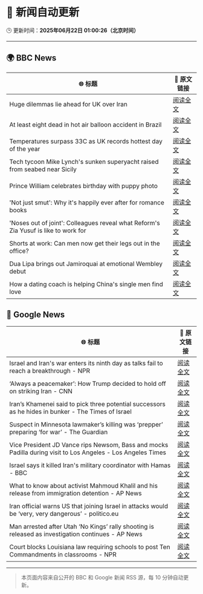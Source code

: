 # 🧠 新闻自动更新

🕒 更新时间：**2025年06月22日 01:00:26（北京时间）**

---

## 🌍 BBC News

| 🌐 标题 | 🔗 原文链接 |
|--------|-------------|
| Huge dilemmas lie ahead for UK over Iran | [阅读全文](https://www.bbc.com/news/articles/c3vdkk5gp1qo) |
| At least eight dead in hot air balloon accident in Brazil | [阅读全文](https://www.bbc.com/news/articles/c17w04wxwpxo) |
| Temperatures surpass 33C as UK records hottest day of the year | [阅读全文](https://www.bbc.com/news/articles/cg5z78nyglpo) |
| Tech tycoon Mike Lynch's sunken superyacht raised from seabed near Sicily | [阅读全文](https://www.bbc.com/news/articles/czjk7z0r178o) |
| Prince William celebrates birthday with puppy photo | [阅读全文](https://www.bbc.com/news/articles/crk645er1kpo) |
| 'Not just smut': Why it's happily ever after for romance books | [阅读全文](https://www.bbc.com/news/articles/c75r6kq2pdwo) |
| 'Noses out of joint': Colleagues reveal what Reform's Zia Yusuf is like to work for | [阅读全文](https://www.bbc.com/news/articles/c991epp257lo) |
| Shorts at work: Can men now get their legs out in the office? | [阅读全文](https://www.bbc.com/news/articles/crlj0g43n18o) |
| Dua Lipa brings out Jamiroquai at emotional Wembley debut | [阅读全文](https://www.bbc.com/news/articles/c98wdj5peyko) |
| How a dating coach is helping China's single men find love | [阅读全文](https://www.bbc.com/news/articles/c1e0p9eg6gyo) |

## 📰 Google News

| 🌐 标题 | 🔗 原文链接 |
|--------|-------------|
| Israel and Iran's war enters its ninth day as talks fail to reach a breakthrough - NPR | [阅读全文](https://news.google.com/rss/articles/CBMic0FVX3lxTE1fX0JadWRWajVNdmlfX3JoZkphdjZwbUlzNnZZV1lTU0tsQ2FpTTN4LWVJSGlLZ3B4RVJLNkN1dXhqaHg0VGJzZ0Y3TkFhSVRYRUw4SVFkbWRXYmdibWxRbDc2LS1UUF9yaGdNWnF6Tlp3RmM?oc=5) |
| ‘Always a peacemaker’: How Trump decided to hold off on striking Iran - CNN | [阅读全文](https://news.google.com/rss/articles/CBMid0FVX3lxTE1KUnhoWFZLV2MzdnB5dHcxbzMtMVlPMmZONjZzWHM5akpCWURfWmNQd3BHT0lwRXhDeHVkR1FUcWdoZC1EVF9ZXzNqQWw3Mzhxa2N5VzlseDk4UWFjNnVkWXlHXzRydUI1cEFhMXFPX0FfeTVrSHRV0gF8QVVfeXFMTlJpZE5uYWlJeVozMjBlYkFKWndzT21UWllOcUFuRGd6WVRXV1lkby1wMzk4NzJVVDBEMmZDVEFwYzRPanVFeTJPWUdrSEFuMGNFLTdLbXd3UmtmLW5jdXByUzVUcFVhMC1PbjE3cWVFYVRUdFlvbmZVbHhaQw?oc=5) |
| Iran’s Khamenei said to pick three potential successors as he hides in bunker - The Times of Israel | [阅读全文](https://news.google.com/rss/articles/CBMiowFBVV95cUxOeTBGcVg4ZXBlWXZaYnViR2hyTTRMakE0TVZqWjhrNHQtNWVPNDhIYjZBcURjRTZ2SUR4dVJOVGNsS0NyQlVlT1NFVlF1dUNvSXJ2Nl9tTzRmTzlWSjZsQklnMTRGc21mQVVVYnU2emI1TG5tVEROb1FhMkFucTlMU1Fjek9GRE84RkQzdDZrYnBXOG9NSXdqVjZOUVgwaUJHaDBZ0gGoAUFVX3lxTE5GRm9qV29yMW1qNi1lQWxqd0UzbXFRQ1MyRkpWMjF0SmV6Vjk3VnZVZk1kYXBNOUswb056dEVNbktPSE5ONnZKN3RsV05CUm9iMXhhMjVHM25CdTRNYW56bEFDbVlaM1NLUnRyRlRUcmFpSjZYVG1zU1p0Y1RScENZMjVvVnBGZTVONGNHU3pfSlQzQW85RGFDMG5aRE41UGxFQjlzYmxNNQ?oc=5) |
| Suspect in Minnesota lawmaker’s killing was ‘prepper’ preparing ‘for war’ - The Guardian | [阅读全文](https://news.google.com/rss/articles/CBMinAFBVV95cUxON01wMFdxcjR4T1VNQzktSXkwX2pUaVhwM3Y0LWdubDRSaGxLQktiWmpwXzR0dXNMRVplc1p0dVFvVUR4Smk3UE1JVXBoUG9HajhPVmZJa1ZvU1h6ZE5lcE1QNGV0M01SajZBZHVqb3dOWWQ0bE9BZUxYRWJYTHcyUmsxRWJIQzY4eUxpeEVaMUp5ZzdvaThpVUtmcU0?oc=5) |
| Vice President JD Vance rips Newsom, Bass and mocks Padilla during visit to Los Angeles - Los Angeles Times | [阅读全文](https://news.google.com/rss/articles/CBMingFBVV95cUxQSXpPa2VGcDFkZmZ1RmhaUzZvTE9ReVBabVdYX0hRMDEwRV9zRTVNd0pvVThZTUh5dG1rLVd6ekZRM3c4N1NaMjBDdUI5ZDF5VmRpRVdnaGxnWEJ1eDBxbFYtYXB2bmpjRnZSSVZybVpJY0lzXzBFQVM5N3FPYmlmbTR2Vl9uSEhLNTBYREtFZGpzbk1BYnBIMHdfblotQQ?oc=5) |
| Israel says it killed Iran's military coordinator with Hamas - BBC | [阅读全文](https://news.google.com/rss/articles/CBMiWkFVX3lxTE5jRi1QeElYR1VaU3d1cmhuVTJhZ3gyMEt5ai1jNHkzV2lLLVRxTGxMeGZ0NGhLTWwtcWpmSWVrQlc0enF5OVFVbTJsTldidGc2TEdzV2s1UE9XZ9IBX0FVX3lxTFB6WDhlRld6c1lxcmc2bXEycUU0NHhDVk1DZzBaM0tTak5CaXBLa0RrZ3AzbnVyMlpKaUh3M2hkQ0I3cXhQMU1YUkJLdjdqN1V1SjQxb25qS2lXTDhRbEhZ?oc=5) |
| What to know about activist Mahmoud Khalil and his release from immigration detention - AP News | [阅读全文](https://news.google.com/rss/articles/CBMiuAFBVV95cUxPYVQwZnV0UzU2T1NFMF82YkxuWmxqa0UycnJtMG9Yc1Z5NFBvakNLbTBYWTNSZkxla2VjMUNxY3NycEZBNFJQVjAwUGpCVi0wVGNyM2Q2V0UycUtHTW1OUnJ6Z2pLeEg5Y0hlX2t6ZWZvNDRXZndFemIybEZZNHZmYlBIaUhHNUY0b1hQT2dMVS16N0ZSdHZlYUIyRGdhOVVWRElsS1MyMng1TEFOUURMQXhOY1ZoeXpN?oc=5) |
| Iran official warns US that joining Israel in attacks would be ‘very, very dangerous’ - politico.eu | [阅读全文](https://news.google.com/rss/articles/CBMiowFBVV95cUxNdkhsU3FNckpjQk5FeTRwX3VLQ1JCLUNHaVNzRllSLU90MFdrbHdvdjFyWi05VlhQRFdNdjJYSW9jamNMVlFhM3AzdW1vaU9GUVBuVU02NzVZeFJYaDc1cGxYbnZlQ0VMUHBxMEM5MDNYZkI5LTNJOVRkUzZmLVFkYnpFSkp1RzdMU0pQeC1hbEFOVllVLXlDUVRaT3NaSEt1WFRB?oc=5) |
| Man arrested after Utah ‘No Kings’ rally shooting is released as investigation continues - AP News | [阅读全文](https://news.google.com/rss/articles/CBMimAFBVV95cUxPNXVKaW5fNEx2LV95eFplYVhzOGtBbzVhcEtySUJvRmFxVGo1Y0FuUmVocEdYb2l2ZHpCOExKUUQzWVlRTTBaRXJhRTNGQlU0Y2FhekxIYkNMbV9Bc1pJMVNMTzJnN1haeHloZzMyREQxXzlHSm1RTDBoei0wTHh0cmlsYzh4aEkzemZkc0FfM0VfUS1DUE5VVA?oc=5) |
| Court blocks Louisiana law requiring schools to post Ten Commandments in classrooms - NPR | [阅读全文](https://news.google.com/rss/articles/CBMilwFBVV95cUxQMzlpNjlHNE9rN1I1akJkcXRzMmJIUl84NFRJNmFtTHMzQUV4T1ZvU1ZNaHQ3RHRtNExPRzRhY2ZHQi1yUTVfM0s2LXU3REJnbzJMUDJKN2VkOVQ4ZEt1SFRBZkNpMDNXRXlDTVk1YWlhVG9QcUM5c3RxUkJDTGdkYjN5ZjhFVjhEZ2w2WmQtSFdSaEdCaDc4?oc=5) |

---
> 本页面内容来自公开的 BBC 和 Google 新闻 RSS 源，每 10 分钟自动更新。